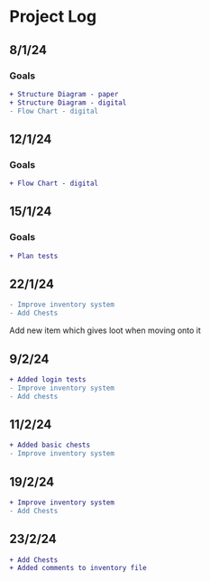 # Project Log

## 8/1/24
### Goals
```diff
+ Structure Diagram - paper
+ Structure Diagram - digital
- Flow Chart - digital
```


## 12/1/24
### Goals
```diff
+ Flow Chart - digital
```

## 15/1/24
### Goals
```diff
+ Plan tests
```

## 22/1/24
```diff
- Improve inventory system
- Add Chests
```
Add new item which gives loot when moving onto it

## 9/2/24
```diff
+ Added login tests
- Improve inventory system
- Add chests
```

## 11/2/24
```diff
+ Added basic chests
- Improve inventory system
```

## 19/2/24
```diff
+ Improve inventory system
- Add Chests
```

## 23/2/24
```diff
+ Add Chests
+ Added comments to inventory file
```
